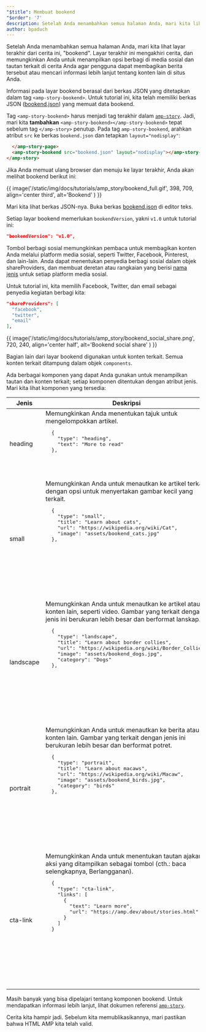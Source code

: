 ```yaml
---
"$title": Membuat bookend
"$order": '7'
description: Setelah Anda menambahkan semua halaman Anda, mari kita lihat layar terakhir dari cerita ini, bookend. Layar terakhir ini mengakhiri cerita ....
author: bpaduch
---
```


Setelah Anda menambahkan semua halaman Anda, mari kita lihat layar terakhir dari cerita ini, "bookend". Layar terakhir ini mengakhiri cerita, dan memungkinkan Anda untuk menampilkan opsi berbagi di media sosial dan tautan terkait di cerita Anda agar pengguna dapat membagikan berita tersebut atau mencari informasi lebih lanjut tentang konten lain di situs Anda.

Informasi pada layar bookend berasal dari berkas JSON yang ditetapkan dalam tag `<amp-story-bookend>`. Untuk tutorial ini, kita telah memiliki berkas JSON ([bookend.json](https://github.com/ampproject/docs/blob/master/tutorial_source/amp-pets-story/bookend.json)) yang memuat data bookend.

Tag `<amp-story-bookend>` harus menjadi tag terakhir dalam [`amp-story`](../../../../documentation/components/reference/amp-story.md). Jadi, mari kita **tambahkan** `<amp-story-bookend></amp-story-bookend>` tepat sebelum tag `</amp-story>` penutup. Pada tag `amp-story-bookend`, arahkan atribut `src` ke berkas `bookend.json` dan tetapkan `layout="nodisplay"`:

```html
  </amp-story-page>
  <amp-story-bookend src="bookend.json" layout="nodisplay"></amp-story-bookend>
</amp-story>
```

Jika Anda memuat ulang browser dan menuju ke layar terakhir, Anda akan melihat bookend berikut ini:

{{ image('/static/img/docs/tutorials/amp_story/bookend_full.gif', 398, 709, align='center third', alt='Bookend' ) }}

Mari kita lihat berkas JSON-nya. Buka berkas [bookend.json](https://github.com/ampproject/docs/blob/master/tutorial_source/amp-pets-story/bookend.json) di editor teks.

Setiap layar bookend memerlukan `bookendVersion`, yakni `v1.0` untuk tutorial ini:

```json
"bookendVersion": "v1.0",
```

Tombol berbagi sosial memungkinkan pembaca untuk membagikan konten Anda melalui platform media sosial, seperti Twitter, Facebook, Pinterest, dan lain-lain. Anda dapat menentukan penyedia berbagi sosial dalam objek shareProviders, dan membuat deretan atau rangkaian yang berisi [nama jenis](../../../../documentation/components/reference/amp-social-share.md#pre-configured-providers) untuk setiap platform media sosial.

Untuk tutorial ini, kita memilih Facebook, Twitter, dan email sebagai penyedia kegiatan berbagi kita:

```json
"shareProviders": [
  "facebook",
  "twitter",
  "email"
],
```

{{ image('/static/img/docs/tutorials/amp_story/bookend_social_share.png', 720, 240, align='center half', alt='Bookend social share' ) }}

Bagian lain dari layar bookend digunakan untuk konten terkait. Semua konten terkait ditampung dalam objek `components`.

Ada berbagai komponen yang dapat Anda gunakan untuk menampilkan tautan dan konten terkait; setiap komponen ditentukan dengan atribut jenis. Mari kita lihat komponen yang tersedia:

<table>
<thead><tr>
  <th width="20%">Jenis</th>
  <th>Deskripsi</th>
</tr></thead>
<tbody>
  <tr>
    <td>heading</td>
    <td>Memungkinkan Anda menentukan tajuk untuk mengelompokkan artikel.   <pre class="nopreline">
  {
    "type": "heading",
    "text": "More to read"
  },
  </pre>     <br>     <figure class="alignment-wrapper half">
      <amp-img src="/static/img/docs/tutorials/amp_story/bookend_heading.png" width="720" height="140" layout="responsive" alt="bookend heading"></amp-img>
    </figure></td>
  </tr>
  <tr>
    <td>small</td>
    <td>Memungkinkan Anda untuk menautkan ke artikel terkait dengan opsi untuk menyertakan gambar kecil yang terkait.   <pre class="nopreline">
  {
    "type": "small",
    "title": "Learn about cats",
    "url": "https://wikipedia.org/wiki/Cat",
    "image": "assets/bookend_cats.jpg"
  },
  </pre>     <br>     <pre data-md-type="custom_pre"><figure class="alignment-wrapper half">
      <amp-img src="/static/img/docs/tutorials/amp_story/bookend_small.png" width="720" height="267" layout="responsive" alt="bookend small article"></amp-img>
    </figure></pre>
</td>
  </tr>
  <tr>
    <td>landscape</td>
    <td>Memungkinkan Anda untuk menautkan ke artikel atau konten lain, seperti video. Gambar yang terkait dengan jenis ini berukuran lebih besar dan berformat lanskap.   <pre class="nopreline">
  {
    "type": "landscape",
    "title": "Learn about border collies",
    "url": "https://wikipedia.org/wiki/Border_Collie",
    "image": "assets/bookend_dogs.jpg",
    "category": "Dogs"
  },
  </pre>     <br>     <pre data-md-type="custom_pre"><figure class="alignment-wrapper half">
      <amp-img src="/static/img/docs/tutorials/amp_story/bookend_landscape.png" width="720" height="647" layout="responsive" alt="bookend landscape article"></amp-img>
    </figure></pre>
</td>
  </tr>
  <tr>
    <td>portrait</td>
    <td>Memungkinkan Anda untuk menautkan ke berita atau konten lain.  Gambar yang terkait dengan jenis ini berukuran lebih besar dan berformat potret.  <pre class="nopreline">
  {
    "type": "portrait",
    "title": "Learn about macaws",
    "url": "https://wikipedia.org/wiki/Macaw",
    "image": "assets/bookend_birds.jpg",
    "category": "birds"
  },
  </pre>     <br>     <pre data-md-type="custom_pre"><figure class="alignment-wrapper half">
      <amp-img src="/static/img/docs/tutorials/amp_story/bookend_portrait.png" width="720" height="1018" layout="responsive" alt="bookend portrait article"></amp-img>
    </figure></pre>
</td>
  </tr>
  <tr>
    <td>cta-link</td>
    <td>Memungkinkan Anda untuk menentukan tautan ajakan aksi yang ditampilkan sebagai tombol (cth.: baca selengkapnya, Berlangganan).   <pre class="nopreline">
  {
    "type": "cta-link",
    "links": [
      {
        "text": "Learn more",
        "url": "https://amp.dev/about/stories.html"
      }
    ]
  }
  </pre>     <br>     <pre data-md-type="custom_pre"><figure class="alignment-wrapper half">
      <amp-img src="/static/img/docs/tutorials/amp_story/bookend_cta.png" width="720" height="137" layout="responsive" alt="bookend cta"></amp-img>
    </figure></pre>
</td>
  </tr>
</tbody>
</table>

Masih banyak yang bisa dipelajari tentang komponen bookend. Untuk mendapatkan informasi lebih lanjut, lihat dokumen referensi [`amp-story`](../../../../documentation/components/reference/amp-story.md).

Cerita kita hampir jadi. Sebelum kita memublikasikannya, mari pastikan bahwa HTML AMP kita telah valid.
